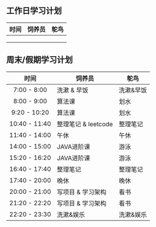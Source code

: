 



## 工作日学习计划

| 时间 | 饲养员 | 鸵鸟 |
| :--: | ------ | ---- |
|      |        |      |
|      |        |      |
|      |        |      |

## 周末/假期学习计划

|     时间      | 饲养员              | 鸵鸟      |
| :-----------: | ------------------- | --------- |
|  7:00 - 8:00  | 洗漱 & 早饭         | 洗漱&早饭 |
|  8:00 - 9:00  | 算法课              | 划水      |
| 9:20 - 10:20  | 算法课              | 划水      |
| 10:40 - 11:40 | 整理笔记 & leetcode | 整理笔记  |
| 11:40 - 14:00 | 午休                | 午休      |
| 14:00 - 15:00 | JAVA进阶课          | 游泳      |
| 15:20 - 16:20 | JAVA进阶课          | 游泳      |
| 16:40 - 17:40 | 整理笔记            | 整理笔记  |
| 17:40 - 20:00 | 晚休                | 晚休      |
| 20:00 - 21:00 | 写项目 & 学习架构   | 看书      |
| 21:20 - 22:20 | 写项目 & 学习架构   | 看书      |
| 22:20 - 23:30 | 洗漱&娱乐           | 洗漱&娱乐 |

